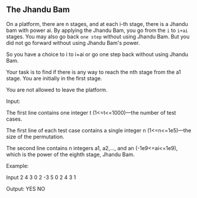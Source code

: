 ## The Jhandu Bam

On a platform, there are n stages, and at each i-th stage, there is a Jhandu bam with power ai.
By applying the Jhandu Bam, you go from the `i` to `i+ai` stages. You may also go back `one step` without using Jhandu Bam.
But you did not go forward without using Jhandu Bam's power.

So you have a choice to i to i+ai or go one step back without using Jhandu Bam.

Your task is to find if there is any way to reach the nth stage from the a1 stage. You are initially in the first stage.

You are not allowed to leave the platform.

Input:

The first line contains one integer t (1<=t<=1000)—the number of test cases.

The first line of each test case contains a single integer n (1<=n<=1e5)—the size of the permutation.

The second line contains n integers a1, a2,..., and an (-1e9<=ai<=1e9), which is the power of the eighth stage, Jhandu Bam. 

Example:

Input
2
4
3 0 2 -3
5
0 2 4 3 1

Output:
YES
NO 
